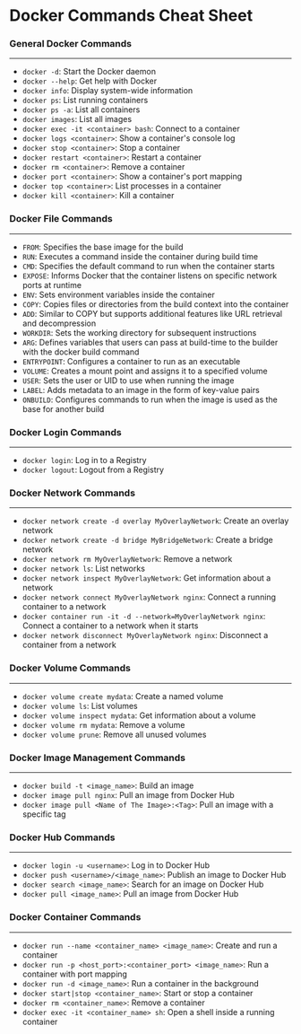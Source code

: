 Docker Commands Cheat Sheet
==========================

### General Docker Commands
---------------

* `docker -d`: Start the Docker daemon
* `docker --help`: Get help with Docker
* `docker info`: Display system-wide information
* `docker ps`: List running containers
* `docker ps -a`: List all containers
* `docker images`: List all images
* `docker exec -it <container> bash`: Connect to a container
* `docker logs <container>`: Show a container's console log
* `docker stop <container>`: Stop a container
* `docker restart <container>`: Restart a container
* `docker rm <container>`: Remove a container
* `docker port <container>`: Show a container's port mapping
* `docker top <container>`: List processes in a container
* `docker kill <container>`: Kill a container

### Docker File Commands
-------------------

* `FROM`: Specifies the base image for the build
* `RUN`: Executes a command inside the container during build time
* `CMD`: Specifies the default command to run when the container starts
* `EXPOSE`: Informs Docker that the container listens on specific network ports at runtime
* `ENV`: Sets environment variables inside the container
* `COPY`: Copies files or directories from the build context into the container
* `ADD`: Similar to COPY but supports additional features like URL retrieval and decompression
* `WORKDIR`: Sets the working directory for subsequent instructions
* `ARG`: Defines variables that users can pass at build-time to the builder with the docker build command
* `ENTRYPOINT`: Configures a container to run as an executable
* `VOLUME`: Creates a mount point and assigns it to a specified volume
* `USER`: Sets the user or UID to use when running the image
* `LABEL`: Adds metadata to an image in the form of key-value pairs
* `ONBUILD`: Configures commands to run when the image is used as the base for another build

### Docker Login Commands
------------------

* `docker login`: Log in to a Registry
* `docker logout`: Logout from a Registry

### Docker Network Commands
----------------------

* `docker network create -d overlay MyOverlayNetwork`: Create an overlay network
* `docker network create -d bridge MyBridgeNetwork`: Create a bridge network
* `docker network rm MyOverlayNetwork`: Remove a network
* `docker network ls`: List networks
* `docker network inspect MyOverlayNetwork`: Get information about a network
* `docker network connect MyOverlayNetwork nginx`: Connect a running container to a network
* `docker container run -it -d --network=MyOverlayNetwork nginx`: Connect a container to a network when it starts
* `docker network disconnect MyOverlayNetwork nginx`: Disconnect a container from a network

### Docker Volume Commands
---------------------

* `docker volume create mydata`: Create a named volume
* `docker volume ls`: List volumes
* `docker volume inspect mydata`: Get information about a volume
* `docker volume rm mydata`: Remove a volume
* `docker volume prune`: Remove all unused volumes

### Docker Image Management Commands
------------------------------

* `docker build -t <image_name>`: Build an image
* `docker image pull nginx`: Pull an image from Docker Hub
* `docker image pull <Name of The Image>:<Tag>`: Pull an image with a specific tag

### Docker Hub Commands
-----------------

* `docker login -u <username>`: Log in to Docker Hub
* `docker push <username>/<image_name>`: Publish an image to Docker Hub
* `docker search <image_name>`: Search for an image on Docker Hub
* `docker pull <image_name>`: Pull an image from Docker Hub

### Docker Container Commands
-------------------------

* `docker run --name <container_name> <image_name>`: Create and run a container
* `docker run -p <host_port>:<container_port> <image_name>`: Run a container with port mapping
* `docker run -d <image_name>`: Run a container in the background
* `docker start|stop <container_name>`: Start or stop a container
* `docker rm <container_name>`: Remove a container
* `docker exec -it <container_name> sh`: Open a shell inside a running container